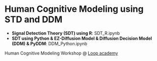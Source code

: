 # Human Cognitive Modeling using STD and DDM


*   **Signal Detection Theory (SDT) using R**: SDT_R.ipynb
*   **SDT using Python & EZ-Diffusion Model & Diffusion Decision Model (DDM) & PyDDM**: DDM_Python.ipynb

Human Cognitive Modeling Workshop @ [Loop academy](https://loopacademy.io/)
